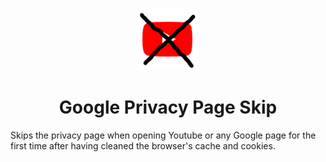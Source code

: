 <p align="center"><img src="./images/get_started128.png" width="100"></p>

<h1 align="center">Google Privacy Page Skip</h1>

Skips the privacy page when opening Youtube or any Google page for the first time after having cleaned the browser's cache and cookies.
